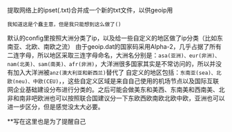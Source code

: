 提取网络上的ipset(.txt)合并成一个新的txt文件，以供geoip用

`我知道这是个蠢主意，但是我只能想到这么做了()`

默认的config里按照大洲分类了ip，以及给一些自定义的地区做了ip分类（比如东南亚、北欧、南欧之流）
由于geoip.dat的国家码采用Alpha-2，几乎占据了所有二连字母，所以地区采取三连字母命名，大洲名分别是：`asa(亚洲)、eur(非洲)、nam(北美)、sam(南美)、afr(非洲)`，大洋洲很多国家其实是不常访问的，所以并没有加入大洋洲被`anz(澳大利亚和新西兰)`替代了
自定义的地区包括：`东南亚(sea)、北欧(neu)、中欧(CEU)`，，这些自定义区域是来自自己使用的机场节点以及国际互联网企业基础建设分布进行分类的。之后可能会做美东和美西、东南美和西南美、北非和南非吧欧洲也可以按照联合国建议分一下东欧西欧南欧北欧中欧，亚洲也可以进一步区分，但是感觉没太大必要。


**写在这里也是为了提醒自己
